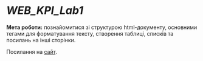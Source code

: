 # *WEB_KPI_Lab1*

**Мета роботи:** познайомитися зі структурою html-документу, основними тегами
для форматування тексту, створення таблиці, списків та посилань на інші
сторінки.

Посилання на [сайт](https://s-a-n-n-i.github.io/WEB_KPI_Lab1/).

